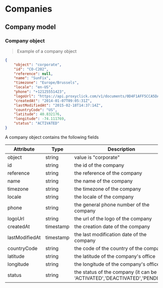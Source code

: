 # Companies

## Company model

### Company object

> Example of a company object

```json
{
    "object": "corporate",
    "id": "CO-C202",
    "reference": null,
    "name": "SunFix",
    "timezone": "Europe/Brussels",
    "locale": "en-US",
    "phone": "+12125551423",
    "logoUrl": "https://api.proxyclick.com/v1/documents/0D4F1AFF5CCA5DA4E7BBC032B6A5A1CA9D24D90EF92AA69B57C888AFD9ACE2D58C94EADFE5CAD65365D6D91D4A804D241715CCCC8E08C9CEFF13E2E6D4AA05DD034916D717D8C8/2-192x46-la.png",
    "createdAt": "2014-01-07T09:05:31Z",
    "lastModifiedAt": "2015-02-18T14:37:14Z",
    "countryCode": "US",
    "latitude": 40.832176,
    "longitude": -74.111769,
    "status": "ACTIVATED"
}
```

A company object contains the following fields

Attribute | Type | Description
--------- | ---- | -----------
object | string | value is "corporate"
id | string | the id of the company
reference | string | the reference of the company
name | string | the name of the company
timezone | string | the timezone of the company
locale | string | the locale of the company
phone | string | the general phone number of the company
logoUrl | string | the url of the logo of the company
createdAt | timestamp | the creation date of the company
lastModifiedAt | timestamp | the last modification date of the company
countryCode | string | the code of the country of the company
latitude | string | the latitude of the company's office
longitude | string | the longitude of the company's office
status | string | the status of the company (it can be 'ACTIVATED','DEACTIVATED','PENDING')


